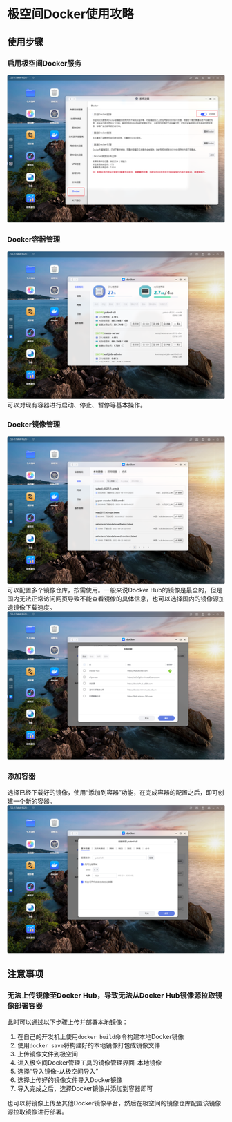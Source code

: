 # 极空间Docker使用攻略

## 使用步骤
### 启用极空间Docker服务
![image.png](./极空间Docker使用攻略/1698113876336-9829cfdf-5229-4098-83cc-47f120eca07f.png)
### Docker容器管理
![image.png](./极空间Docker使用攻略/1698113933370-45603a9f-adea-4d39-b339-0f1b9f8419a7.png)<br />可以对现有容器进行启动、停止、暂停等基本操作。
### Docker镜像管理
![image.png](./极空间Docker使用攻略/1698113962905-1eccac3a-be68-4a45-9a16-ec17cab6a359.png)<br />可以配置多个镜像仓库，按需使用。一般来说Docker Hub的镜像是最全的，但是国内无法正常访问网页导致不能查看镜像的具体信息，也可以选择国内的镜像源加速镜像下载速度。<br />![image.png](./极空间Docker使用攻略/1698113984103-4a30ecfe-9253-4ee4-9cd7-382ac84ac183.png)
### 添加容器
选择已经下载好的镜像，使用“添加到容器”功能，在完成容器的配置之后，即可创建一个新的容器。<br />![image.png](./极空间Docker使用攻略/1698114335483-01cbf266-e7f6-4e5c-a506-388118b0bedc.png)
## 注意事项
### 无法上传镜像至Docker Hub，导致无法从Docker Hub镜像源拉取镜像部署容器
此时可以通过以下步骤上传并部署本地镜像：

1. 在自己的开发机上使用`docker build`命令构建本地Docker镜像
2. 使用`docker save`将构建好的本地镜像打包成镜像文件
3. 上传镜像文件到极空间
4. 进入极空间Docker管理工具的镜像管理界面-本地镜像
5. 选择“导入镜像-从极空间导入”
6. 选择上传好的镜像文件导入Docker镜像
7. 导入完成之后，选择Docker镜像并添加到容器即可

也可以将镜像上传至其他Docker镜像平台，然后在极空间的镜像仓库配置该镜像源拉取镜像进行部署。
